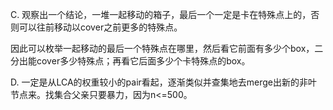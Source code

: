 C. 观察出一个结论，一堆一起移动的箱子，最后一个一定是卡在特殊点上的，否则可以往前移动以cover之前更多的特殊点。

   因此可以枚举一起移动的最后一个特殊点在哪里，然后看它前面有多少个box，二分出能cover多少特殊点；再看它后面多少个卡特殊点的box。
   
D. 一定是从LCA的权重较小的pair看起，逐渐类似并查集地去merge出新的非叶节点来。找集合父亲只要暴力，因为n<=500。
